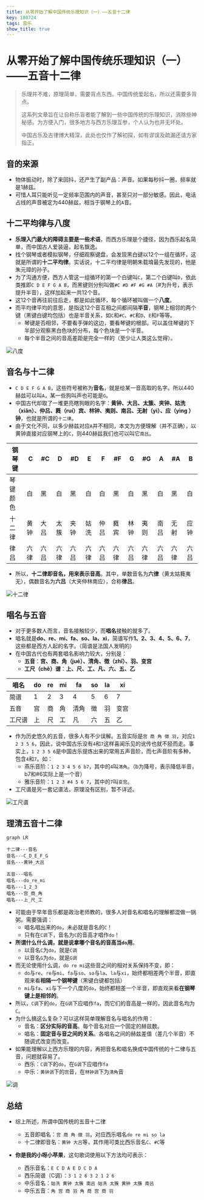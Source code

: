 ```yaml
---
title: 从零开始了解中国传统乐理知识（一）——五音十二律
key: 180724
tags: 音乐
show_title: true
---
```


# 从零开始了解中国传统乐理知识（一）——五音十二律

> 乐理并不难，原理简单，需要背点东西。中国传统爱起名，所以还需要多背点。
>
> 这系列文章旨在让自称乐盲者能了解到一些中国传统的乐理知识，消除些神秘感。为方便入门，很多地方与西方乐理互参，个人认为也并无坏处。
>
> 中国古乐及古律博大精深，此处也仅作了解初探，如有谬误及疏漏还请方家指正。

## 音的来源

- 物体振动时，除了来回抖，还产生了副产品：声音。如果每秒抖一圈，频率就是1赫兹。
- 可惜人耳只能听见一定频率范围内的声音，甚至只对一部分敏感。因此，电话占线的声音被定为440赫兹，相当于钢琴上的`A`音。

## 十二平均律与八度
- **乐理入门最大的障碍主要是一些术语**，而西方乐理是个捷径，因为西乐起名简单，而中国古人爱装逼，起名飘逸。
- 找个钢琴或者模拟钢琴，仔细观察键盘，会发现黑白键以12个一组在循环，这就是所谓的**十二平均律**。实话说，十二平均律是明朝朱载堉最先发现的，他是朱元璋的孙子。
- 为了沟通方便，西方人管这一组循环的第一个白键叫`C`，第二个白键叫`D`，依此类推即`C D E F G A B`，而黑键则分别叫做`#C #D #F #G #A`（#为升号，表示提升半音），这样加起来一共12个音。
- 这12个音再往前往后走，都是如此循环，每个循环被叫做一个**八度**。
- 而平均律平均的意思，是指这12个音互相之间都间隔**半音**，钢琴上相邻的两个键（黑键白键均包括）也是半音关系，如`C`和`#C`、`#C`和`D`、`E`和`F`等等。
    - 琴键是否相邻，不要看手弹的这边，要看琴键的根部。可以盖住琴键的下半部分观察黑白色块的分布，每个色块是一个半音。
    - 每个半音之间的音高差距是完全一样的（至少让人类这么觉得）。

![八度](/res/从零开始了解中国传统乐理知识/八度.jpg)

## 音名与十二律

- `C D E F G A B`，这些符号被称为**音名**，就是给某一音高取的名字。所以440赫兹可以叫`A`，某一些狗叫声也可能是`G`。
- 中国古代却取了一堆更亮瞎狗眼的名字：**黄钟、大吕、太簇、夹钟、姑洗（xiǎn）、仲吕、蕤（ruí）宾、林钟、夷则、南吕、无射（yì）、应（yìng ）钟**，也就是所谓的`十二律`。
- 由于文化不同，以多少赫兹对应`A`并不相同，本文为方便理解（并不正确），以黄钟直接对应钢琴上的`C`，则440赫兹我们也可以叫它`南吕`。

钢琴键|C|#C|D|#D|E|F|#F|G|#G|A|#A|B
--|--|--|--|--|--|--|--|--|--|--|--|--
琴键颜色|白|黑|白|黑|白|白|黑|白|黑|白|黑|白
十二律|黄钟|大吕|太簇|夹钟|姑洗|仲吕|蕤宾|林钟|夷则|南吕|无射|应钟
律吕|六律|六吕|六律|六吕|六律|六吕|六律|六吕|六律|六吕|六律|六吕

- 所以，**十二律即音名，用来表示音高**。其中，单数音名为**六律**（黄太姑蕤夷无），偶数音名为**六吕**（大夹仲林南应），合称**律吕**。

![十二律](/res/从零开始了解中国传统乐理知识/十二律.jpg)

## 唱名与五音

- 对于更多数人而言，音名接触较少，而**唱名**接触的就多了。
- 唱名就是**do、re、mi、fa、so、la、xi**，简谱写作**1、2、3、4、5、6、7**，这些都是西方人起的名字。（简谱是法国人发明的）
- 在中国古代也有两套唱名影响力较大，分别是：
    - **五音**：**宫、商、角（jué）、清角、徴（zhǐ）、羽、变宫**
    - **工尺（chě）谱**：**上、尺、工、凡、六、五、乙**
    
唱名|do|re|mi|fa|so|la|xi
--|--|--|--|--|--|--|--
简谱|1|2|3|4|5|6|7
五音|宫|商|角|清角|徴|羽|变宫
工尺谱|上|尺|工|凡|六|五|乙

- 作为历史悠久的五音，很多人有不少误解。五音实际是`宫 商 角 徴 羽`，对应`1 2 3 5 6`，因此，说中国古乐没有`4`和`7`这样喜闻乐见的讹传也就不胫而走。事实上，`1 2 3 5 6`是中国古乐提炼出来的常用五声音阶，而七声音阶有多种，包含`4`和`7`。如：
    - 燕乐音阶：`1 2 3 4 5 6 b7`，其中的`4`叫`清角`。（b为降号，表示降低半音，b7和#6实际上是一个音）
    - 雅乐音阶：`1 2 3 #4 5 6 7`，其中的`7`叫`变宫`。
- 工尺谱是另一套记谱法，原理没有区别，暂不详述。

![工尺谱](/res/从零开始了解中国传统乐理知识/工尺谱.jpg)

## 理清五音十二律

```mermaid
graph LR

十二律---音名
音名---C_D_E_F_G
音名---黄钟_大吕

五音---唱名
唱名---do_re_mi
唱名---1_2_3
唱名---宫_商_角
唱名---上_尺_工

```

- 可能由于早年音乐都是政治老师教的，很多人对音名和唱名的理解都混做一锅粥。需要强调：
  - 唱名唱出来的`do`，未必就是音名的`C`！
  - 只有在`C调`下，音名为`C`的音高才唱作`do`！
- **所谓什么什么调，就是说拿哪个音名的音高当`do`用**。
  - 以音名`C`为`do`，就是`C调`
  - 以音名`G`为`do`，就是`G调`
- 而无论使用什么调，`do re mi`这些音之间的相对关系保持不变，即：
  - `do`与`re`、`re`与`mi`、`fa`与`so`、`so`与`la`、`la`与`xi`，始终都相差两个半音，即直观来看**相隔一个钢琴键**（黑键白键都包括）
  - `mi`与`fa`、`xi`与下一个八度的`do`，始终都相差一个半音，即直观来看**在钢琴键上是相邻的**。
- 所以，`C调`下的`do`，在`G调`下应唱作`fa`，而它们的音高是一样的，因此音名均为`C`。
- 为什么搞这么复杂？可以这样简单理解音名与唱名的作用：
  - 音名：**区分实际的音高**。每个音名对应一个固定的赫兹数。
  - 唱名：**固定音与音之间的关系**。各唱名之间的赫兹差值（差几个半音）不随调式改变而改变。
- 如果能理解以上西方乐理的内容，再把音名和唱名换成中国传统的十二律与五音，问题就容易了。
    - 西乐：`C调`下的`do`，在`G调`下应唱作`fa`
    - 中乐：`黄钟调`下的`宫`音，在`林钟调`下为`清角`音

![调](/res/从零开始了解中国传统乐理知识/调.jpg)

## 总结
- 综上所述，所谓中国传统的五音十二律
  - 五音即唱名：`宫 商 角 徴 羽`，对应西乐唱名`do re mi so la`
  - 十二律即音名：`黄钟 大吕`等，其作用可类比西乐音名`C`、`#C`等

- **你是我的小呀小苹果**，这句歌词使用以下方法均可表示：
  - 西乐音名：`E C D A E D C D A`
  - 西乐简谱（C调）：`3 1 2 6 3 2 1 2 6`
  - 中乐音名：`姑洗 黄钟 太簇 南吕 姑洗 太簇 黄钟 太簇 南吕`
  - 中乐五音：`角 宫 商 羽 角 商 宫 商 羽`
